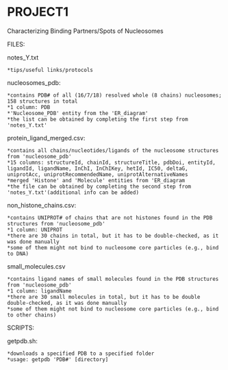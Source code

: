 # PROJECT1
Characterizing Binding Partners/Spots of Nucleosomes


FILES:

  notes_Y.txt
  
    *tips/useful links/protocols

  nucleosomes_pdb:
 
    *contains PDB# of all (16/7/18) resolved whole (8 chains) nucleosomes; 158 structures in total              
    *1 column: PDB
    *'Nucleosome_PDB' entity from the 'ER_diagram'
    *the list can be obtained by completing the first step from 'notes_Y.txt'
    
  protein_ligand_merged.csv:
  
    *contains all chains/nucleotides/ligands of the nucleosome structures from 'nucleosome_pdb'
    *15 columns: structureId, chainId, structureTitle, pdbDoi, entityId, ligandId, ligandName, InChI, InChIKey, hetId, IC50, deltaG, uniprotAcc, uniprotRecommendedName, uniprotAlternativeNames
    *merged 'Histone' and 'Molecule' entities from 'ER_diagram
    *the file can be obtained by completing the second step from 'notes_Y.txt'(additional info can be added)
      
  non_histone_chains.csv:
  
    *contains UNIPROT# of chains that are not histones found in the PDB structures from 'nucleosome_pdb'
    *1 column: UNIPROT
    *there are 30 chains in total, but it has to be double-checked, as it was done manually 
    *some of them might not bind to nucleosome core particles (e.g., bind to DNA)
    
  small_molecules.csv
  
    *contains ligand names of small molecules found in the PDB structures from 'nucleosome_pdb'
    *1 column: ligandName
    *there are 30 small molecules in total, but it has to be double double-checked, as it was done manually 
    *some of them might not bind to nucleosome core particles (e.g., bind to other chains)
  
SCRIPTS:

  getpdb.sh:
  
    *downloads a specified PDB to a specified folder 
    *usage: getpdb 'PDB#' [directory]

